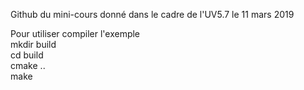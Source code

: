 Github du mini-cours donné dans le cadre de l'UV5.7 le 11 mars 2019

Pour utiliser compiler l'exemple \
mkdir build \
cd build \
cmake .. \
make 

